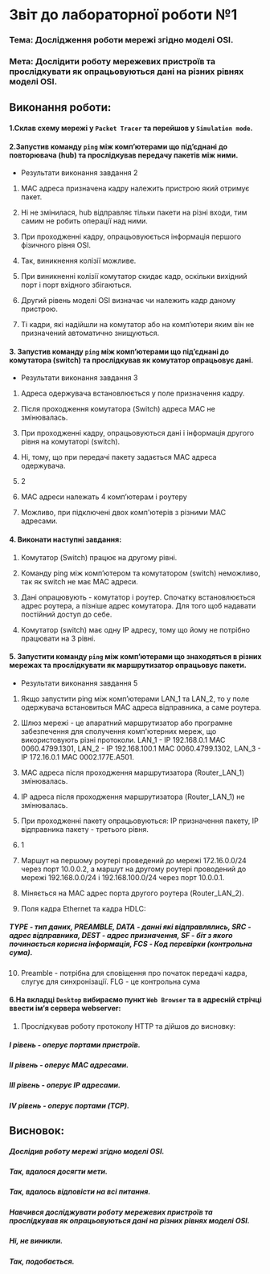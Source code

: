 # Звіт до лабораторної роботи №1

### Тема: Дослідження роботи мережі згідно моделі OSI.

### Мета: Дослідити роботу мережевих пристроїв та прослідкувати як опрацьовуються дані на різних рівнях моделі OSI.

## Виконання роботи:

#### 1.Склав схему мережі у `Packet Tracer` та перейшов у `Simulation mode`.

#### 2.Запустив команду `ping` між комп’ютерами що під’єднані до повторювача (hub) та прослідкував передачу пакетів між ними.

- Результати виконання завдання 2 

1) MAC адреса призначена кадру належить пристрою який отримує пакет.

2) Ні не змінилася, hub відправляє тільки пакети на різні входи, тим самим не робить операції над ними.

3) При проходженні кадру, опрацьовуюється інформація першого фізичного рівня ОSI.

4) Так, виникнення колізії можливе.

5) При виникненні колізії комутатор скидає кадр, оскільки вихідний порт і порт вхідного збігаються.

6) Другий рівень моделі OSI визначає чи належить кадр даному пристрою.

7) Ті кадри, які надійшли на комутатор або на комп’ютери яким він не призначений автоматично знищуються.

#### 3. Запустив команду `ping` між комп’ютерами що під’єднані до комутатора (switch) та прослідкував як комутатор опрацьовує дані.

- Результати виконання завдання 3

1) Адреса одержувача встановлюється у поле призначення кадру.

2) Після проходження комутатора (Switch) адреса MAC не змінювалась.

3) При проходженні кадру, опрацьовуються дані і інформація другого рівня на комутаторі (switch).

4) Ні, тому, що при передачі пакету задається MAC адреса одержувача.

5) 2

6) МАС адреси належать 4 комп’ютерам і роутеру 

7) Можливо, при підключені двох комп'ютерів з різними MAC адресами.

#### 4. Виконати наступні завдання:

1) Комутатор (Switch) працює на другому рівні.

2) Команду ping між комп’ютером та комутатором (switch) неможливо, так як switch не має MAC адреси.

3) Дані опрацювують - комутатор і роутер. Спочатку встановлюється адрес роутера, а пізніше адрес комутатора. Для того щоб надавати постійний доступ до себе.

4) Комутатор (switch) має одну ІР адресу, тому що йому не потрібно працювати на 3 рівні.

#### 5. Запустити команду `ping` між комп’ютерами що знаходяться в різних мережах та прослідкувати як маршрутизатор опрацьовує пакети.
- Результати виконання завдання 5

1) Якщо запустити ping між комп’ютерами LAN_1 та LAN_2, то у поле одержувача встановиться MAC адреса відправника, а саме роутера.

2) Шлюз мережі - це апаратний маршрутизатор або програмне забезпечення для сполучення комп'ютерних мереж, що використовують різні протоколи. LAN_1 - IP 192.168.0.1 MAC 0060.4799.1301, LAN_2 - IP 192.168.100.1 MAC 0060.4799.1302, LAN_3 - IP 172.16.0.1 MAC 0002.177E.A501.

3) MAC адреса після проходження маршрутизатора (Router_LAN_1) змінювалась.

4) ІР адреса після проходження маршрутизатора (Router_LAN_1) не змінювалась.

5) При проходженні пакету опрацьовуються: IP призначення пакету, IP відправника пакету - третього рівня.

6) 1

7) Маршут на першому роутері проведений до мережі 172.16.0.0/24 через порт 10.0.0.2, а маршут на другому роутері проводений до мережі 192.168.0.0/24 і 192.168.100.0/24 через порт 10.0.0.1.

8) Міняється на MAC адрес порта другого роутера (Router_LAN_2).

9) Поля кадра Ethernet та кадра HDLC:

##### TYPE - тип даних, PREAMBLE, DATA - данні які відправлялись, SRC - адрес відправника, DEST - адрес призначення, SF - біт з якого починається корисна інформація, FCS - Код перевірки (контрольна сума).

10) Preamble - потрібна для сповіщення про початок передачі кадра, слугує для синхронізації. FLG - це контрольна сума

#### 6.На вкладці `Desktop` вибираємо пункт `Web Browser` та в адресній стрічці ввести ім’я сервера webserver:
1) Прослідкував роботу протоколу HTTP та дійшов до висновку: 
  ##### I рівень - оперує портами пристроїв. 
  ##### II рівень - оперує MAC адресами.
  ##### ІII рівень - оперує IP адресами. 
  ##### IV рівень - оперує портами (TCP).
 
## Висновок:
##### Дослідив роботу мережі згідно моделі OSI.
##### Так, вдалося досягти мети.
##### Так, вдалось відповісти на всі питання.
##### Навчився досліджувати роботу мережевих пристроїв та прослідкував як опрацьовуються дані на різних рівнях моделі OSI.
##### Ні, не виникли.
##### Так, подобається.
